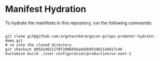 
# Manifest Hydration

To hydrate the manifests in this repository, run the following commands:

```shell

git clone git@github.com:argotest64/argocon-gitops-promoter-hydrate-demo.git
# cd into the cloned directory
git checkout 905d148211f0f2d06d56ada5b95346214d917c46
kustomize build ./user-configuration/production/us-east-2
```